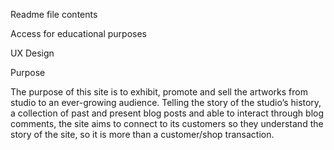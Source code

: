 Readme file contents

Access for educational purposes


UX Design

Purpose

The purpose of this site is to exhibit, promote and sell the artworks from studio to an ever-growing audience.  Telling the story of the studio’s history, a collection of past and present blog posts and able to interact through blog comments, the site aims to connect to its customers so they understand the story of the site, so it is more than a customer/shop transaction.

